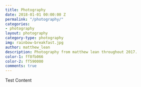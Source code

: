 ```yaml
---
title: Photography
date: 2018-01-01 00:00:00 Z
permalink: "/photography/"
categories:
- photography
layout: photography
category-type: photography
img: rainbow-breakfast.jpg
author: matthew_lean
description: Photography from matthew lean throughout 2017.
color-1: ff8fb066
color-2: ff590000
comments: true
---
```


Test Content
